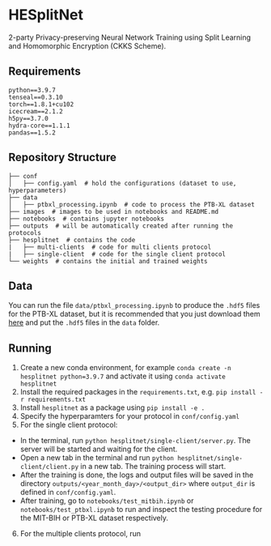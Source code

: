 # HESplitNet
2-party Privacy-preserving Neural Network Training using Split Learning and Homomorphic Encryption (CKKS Scheme).

## Requirements
`python==3.9.7`  
`tenseal==0.3.10`  
`torch==1.8.1+cu102`  
`icecream==2.1.2`  
`h5py==3.7.0`  
`hydra-core==1.1.1`  
`pandas==1.5.2`  

<!-- ## Protocol
![protocol](./images/protocol.png) -->

## Repository Structure
```
├── conf
│   ├── config.yaml  # hold the configurations (dataset to use, hyperparameters)
├── data  
│   ├── ptbxl_processing.ipynb  # code to process the PTB-XL dataset
├── images  # images to be used in notebooks and README.md
├── notebooks  # contains jupyter notebooks 
├── outputs  # will be automatically created after running the protocols
├── hesplitnet  # contains the code
|   ├── multi-clients  # code for multi clients protocol
|   ├── single-client  # code for the single client protocol
└── weights  # contains the initial and trained weights
 ```
## Data
You can run the file `data/ptbxl_processing.ipynb` to produce the `.hdf5` files for the PTB-XL dataset, but it is recommended that you just download them [here](https://zenodo.org/record/7006692) and put the `.hdf5` files in the `data` folder.

## Running
1. Create a new conda environment, for example `conda create -n hesplitnet python=3.9.7` and activate it using `conda activate hesplitnet`
2. Install the required packages in the `requirements.txt`, e.g. `pip install -r requirements.txt`
3. Install `hesplitnet` as a package using `pip install -e .`
4. Specify the hyperparamters for your protocol in `conf/config.yaml`  
5. For the single client protocol:
- In the terminal, run `python hesplitnet/single-client/server.py`. The server will be started and waiting for the client.  
- Open a new tab in the terminal and run `python hesplitnet/single-client/client.py` in a new tab. The training process will start.
- After the training is done, the logs and output files will be saved in the directory `outputs/<year_month_day>/<output_dir>` where `output_dir` is defined in `conf/config.yaml`.
- After training, go to `notebooks/test_mitbih.ipynb` or `notebooks/test_ptbxl.ipynb` to run and inspect the testing procedure for the MIT-BIH or PTB-XL dataset respectively.
6. For the multiple clients protocol, run 